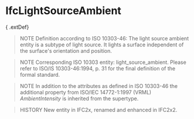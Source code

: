# IfcLightSourceAmbient

{ .extDef}<!-- end of definition -->
> NOTE Definition according to ISO 10303-46:
> The light source ambient entity is a subtype of light source. It lights a surface independent of the surface's orientation and position.

> NOTE Corresponding ISO 10303 entity: light_source_ambient. Please refer to ISO/IS 10303-46:1994, p. 31 for the final definition of the formal standard.

> NOTE In addition to the attributes as defined in ISO 10303-46 the additional property from ISO/IEC 14772-1:1997 (VRML) _AmbientIntensity_ is inherited from the supertype.

> HISTORY New entity in IFC2x, renamed and enhanced in IFC2x2.
